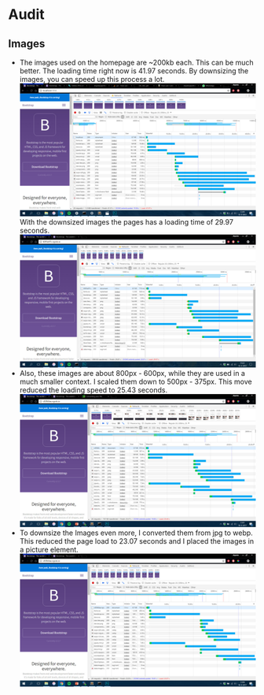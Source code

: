 # Audit

## Images
* The images used on the homepage are ~200kb each. This can be much better. The loading time right now is 41.97 seconds.
By downsizing the images, you can speed up this process a lot.
![Page Load without Changes](screenshots/img-before.jpg)
With the downsized images the pages has a loading time of 29.97 seconds.
![Page Load with Changes](screenshots/img-after.jpg)
* Also, these images are about 800px - 600px, while they are used in a much smaller context. I scaled them down to 500px - 375px.
This move reduced the loading speed to 25.43 seconds.
![Page Load with small images](screenshots/img-small.jpg)
* To downsize the Images even more, I converted them from jpg to webp. This reduced the page load to 23.07 seconds and I placed the images in a picture element.
![Page Load with webp](screenshots/img-webp.jpg)
